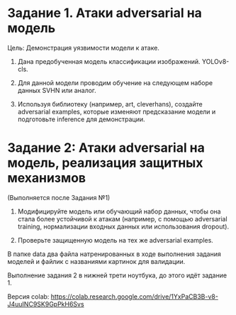 # Задание 1. Атаки adversarial на модель 
Цель: Демонстрация уязвимости модели к атаке.

1. Дана предобученная модель классификации изображений. YOLOv8-cls.

2. Для данной модели проводим обучение на следующем наборе данных SVHN или аналог. 

3. Используя библиотеку (например, art, cleverhans), создайте adversarial examples, которые изменяют предсказание модели и подготовьте inference для демонстрации.

# Задание 2: Атаки adversarial на модель, реализация защитных механизмов

(Выполняется после Задания №1)

 1. Модифицируйте модель или обучающий набор данных, чтобы она стала более устойчивой к атакам (например, с помощью adversarial training, нормализации входных данных или использования dropout).

 2. Проверьте защищенную модель на тех же adversarial examples.

 В папке data два файла натренированных в ходе выполнения задания моделей и файлик с названиями картинок для валидации.

Выполнение задания 2 в нижней трети ноутбука, до этого идёт задание 1.

Версия colab: https://colab.research.google.com/drive/1YxPaCB3B-v8-J4uuINC9SK9GpPkH6Svs 